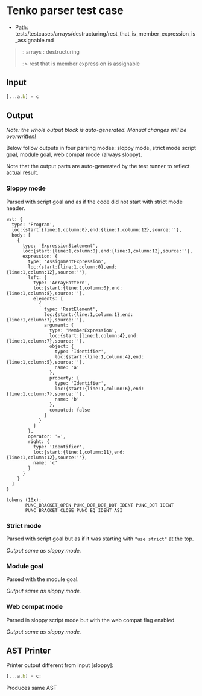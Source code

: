 # Tenko parser test case

- Path: tests/testcases/arrays/destructuring/rest_that_is_member_expression_is_assignable.md

> :: arrays : destructuring
>
> ::> rest that is member expression is assignable

## Input

`````js
[...a.b] = c
`````

## Output

_Note: the whole output block is auto-generated. Manual changes will be overwritten!_

Below follow outputs in four parsing modes: sloppy mode, strict mode script goal, module goal, web compat mode (always sloppy).

Note that the output parts are auto-generated by the test runner to reflect actual result.

### Sloppy mode

Parsed with script goal and as if the code did not start with strict mode header.

`````
ast: {
  type: 'Program',
  loc:{start:{line:1,column:0},end:{line:1,column:12},source:''},
  body: [
    {
      type: 'ExpressionStatement',
      loc:{start:{line:1,column:0},end:{line:1,column:12},source:''},
      expression: {
        type: 'AssignmentExpression',
        loc:{start:{line:1,column:0},end:{line:1,column:12},source:''},
        left: {
          type: 'ArrayPattern',
          loc:{start:{line:1,column:0},end:{line:1,column:8},source:''},
          elements: [
            {
              type: 'RestElement',
              loc:{start:{line:1,column:1},end:{line:1,column:7},source:''},
              argument: {
                type: 'MemberExpression',
                loc:{start:{line:1,column:4},end:{line:1,column:7},source:''},
                object: {
                  type: 'Identifier',
                  loc:{start:{line:1,column:4},end:{line:1,column:5},source:''},
                  name: 'a'
                },
                property: {
                  type: 'Identifier',
                  loc:{start:{line:1,column:6},end:{line:1,column:7},source:''},
                  name: 'b'
                },
                computed: false
              }
            }
          ]
        },
        operator: '=',
        right: {
          type: 'Identifier',
          loc:{start:{line:1,column:11},end:{line:1,column:12},source:''},
          name: 'c'
        }
      }
    }
  ]
}

tokens (10x):
       PUNC_BRACKET_OPEN PUNC_DOT_DOT_DOT IDENT PUNC_DOT IDENT
       PUNC_BRACKET_CLOSE PUNC_EQ IDENT ASI
`````

### Strict mode

Parsed with script goal but as if it was starting with `"use strict"` at the top.

_Output same as sloppy mode._

### Module goal

Parsed with the module goal.

_Output same as sloppy mode._

### Web compat mode

Parsed in sloppy script mode but with the web compat flag enabled.

_Output same as sloppy mode._

## AST Printer

Printer output different from input [sloppy]:

````js
[...a.b] = c;
````

Produces same AST
